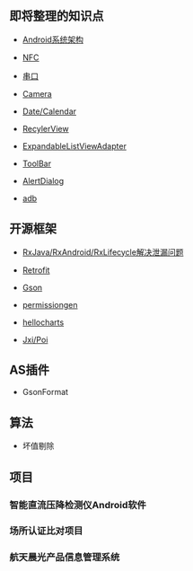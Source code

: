 ## 即将整理的知识点

- [Android系统架构](1.md)

- [NFC]()

- [串口]()

- [Camera]()

- [Date/Calendar](\app\4.md)

- [RecylerView](\app\3.md)

- [ExpandableListViewAdapter]()

- [ToolBar]()

- [AlertDialog]()

- [adb](\app\5.md)

## 开源框架

- [RxJava/RxAndroid/RxLifecycle解决泄漏问题]()

- [Retrofit]()

- [Gson]()

- [permissiongen]()

- [hellocharts]()

- [Jxi/Poi](app\1.md)



## AS插件

- GsonFormat


## 算法

- 坏值剔除


## 项目

### 智能直流压降检测仪Android软件

### 场所认证比对项目

### 航天晨光产品信息管理系统